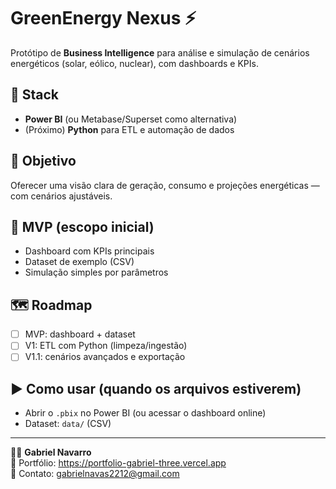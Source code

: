 # GreenEnergy Nexus ⚡

Protótipo de **Business Intelligence** para análise e simulação de cenários energéticos (solar, eólico, nuclear), com dashboards e KPIs.

## 🚀 Stack
- **Power BI** (ou Metabase/Superset como alternativa)
- (Próximo) **Python** para ETL e automação de dados

## 🎯 Objetivo
Oferecer uma visão clara de geração, consumo e projeções energéticas — com cenários ajustáveis.

## 🧪 MVP (escopo inicial)
- Dashboard com KPIs principais
- Dataset de exemplo (CSV)
- Simulação simples por parâmetros

## 🗺️ Roadmap
- [ ] MVP: dashboard + dataset
- [ ] V1: ETL com Python (limpeza/ingestão)
- [ ] V1.1: cenários avançados e exportação

## ▶️ Como usar (quando os arquivos estiverem)
- Abrir o `.pbix` no Power BI (ou acessar o dashboard online)  
- Dataset: `data/` (CSV)

---

👨‍💻 **Gabriel Navarro**  
🔗 Portfólio: https://portfolio-gabriel-three.vercel.app  
📧 Contato: gabrielnavas2212@gmail.com
